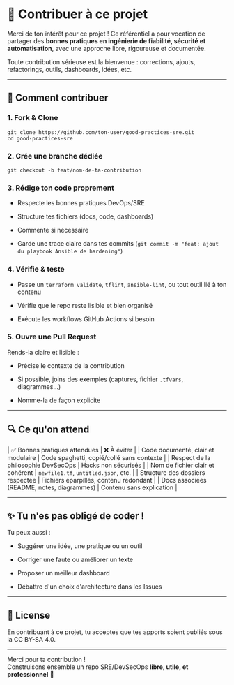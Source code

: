 🤝 Contribuer à ce projet
=========================

Merci de ton intérêt pour ce projet ! Ce référentiel a pour vocation de partager des **bonnes pratiques en ingénierie de fiabilité, sécurité et automatisation**, avec une approche libre, rigoureuse et documentée.

Toute contribution sérieuse est la bienvenue : corrections, ajouts, refactorings, outils, dashboards, idées, etc.

* * * * *

🧭 Comment contribuer
---------------------

### 1\. Fork & Clone

```
git clone https://github.com/ton-user/good-practices-sre.git
cd good-practices-sre
```

### 2\. Crée une branche dédiée

```
git checkout -b feat/nom-de-ta-contribution
```

### 3\. Rédige ton code proprement

-   Respecte les bonnes pratiques DevOps/SRE

-   Structure tes fichiers (docs, code, dashboards)

-   Commente si nécessaire

-   Garde une trace claire dans tes commits (`git commit -m "feat: ajout du playbook Ansible de hardening"`)

### 4\. Vérifie & teste

-   Passe un `terraform validate`, `tflint`, `ansible-lint`, ou tout outil lié à ton contenu

-   Vérifie que le repo reste lisible et bien organisé

-   Exécute les workflows GitHub Actions si besoin

### 5\. Ouvre une Pull Request

Rends-la claire et lisible :

-   Précise le contexte de la contribution

-   Si possible, joins des exemples (captures, fichier `.tfvars`, diagrammes...)

-   Nomme-la de façon explicite

* * * * *

🔍 Ce qu'on attend
------------------

| ✅ Bonnes pratiques attendues | ❌ À éviter |
| Code documenté, clair et modulaire | Code spaghetti, copié/collé sans contexte |
| Respect de la philosophie DevSecOps | Hacks non sécurisés |
| Nom de fichier clair et cohérent | `newfile1.tf`, `untitled.json`, etc. |
| Structure des dossiers respectée | Fichiers éparpillés, contenu redondant |
| Docs associées (README, notes, diagrammes) | Contenu sans explication |

* * * * *

✨ Tu n'es pas obligé de coder !
-------------------------------

Tu peux aussi :

-   Suggérer une idée, une pratique ou un outil

-   Corriger une faute ou améliorer un texte

-   Proposer un meilleur dashboard

-   Débattre d'un choix d'architecture dans les Issues

* * * * *

📃 License
----------

En contribuant à ce projet, tu acceptes que tes apports soient publiés sous la CC BY-SA 4.0.

* * * * *

Merci pour ta contribution !\
Construisons ensemble un repo SRE/DevSecOps **libre, utile, et professionnel** 💪